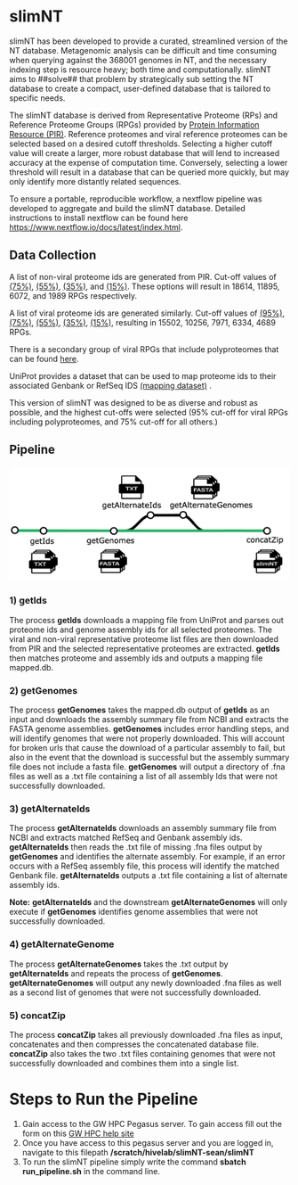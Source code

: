 # slimNT

slimNT has been developed to provide a curated, streamlined version of the NT database. Metagenomic analysis can be difficult and time consuming when querying against the 368001 genomes in NT, and the necessary indexing step is resource heavy; both time and computationally. slimNT aims to ##solve## that problem by strategically sub setting the NT database to create a compact, user-defined database that is tailored to specific needs.

The slimNT database is derived from Representative Proteome (RPs) and Reference Proteome Groups (RPGs) provided by [Protein Information Resource (PIR)](https://proteininformationresource.org/rps/). Reference proteomes and viral reference proteomes can be selected based on a desired cutoff thresholds. Selecting a higher cutoff value will create a larger, more robust database that will lend to increased accuracy at the expense of computation time. Conversely, selecting a lower threshold will result in a database that can be queried more quickly, but may only identify more distantly related sequences.

To ensure a portable, reproducible workflow, a nextflow pipeline was developed to aggregate and build the slimNT database. Detailed instructions to install nextflow can be found here https://www.nextflow.io/docs/latest/index.html. 

## Data Collection

A list of non-viral proteome ids are generated from PIR. Cut-off values of [(75%)](https://proteininformationresource.org/rps/data/current/75/rpg-75.txt), [(55%)](https://proteininformationresource.org/rps/data/current/55/rpg-55.txt), [(35%)](https://proteininformationresource.org/rps/data/current/35/rpg-35.txt), and [(15%)](https://proteininformationresource.org/rps/data/current/15/rpg-15.txt). These options will result in 18614, 11895, 6072, and 1989 RPGs respectively. 

A list of viral proteome ids are generated similarly. Cut-off values of [(95%)](https://proteininformationresource.org/rps/viruses/data/current/95/rpg-95.txt), [(75%)](https://proteininformationresource.org/rps/viruses/data/current/75/rpg-75.txt), [(55%)](https://proteininformationresource.org/rps/viruses/data/current/55/rpg-55.txt), [(35%)](https://proteininformationresource.org/rps/viruses/data/current/35/rpg-35.txt), [(15%)](https://proteininformationresource.org/rps/viruses/data/current/15/rpg-15.txt), resulting in 15502, 10256, 7971, 6334, 4689 RPGs. 

There is a secondary group of viral RPGs that include polyproteomes that can be found [here](https://proteininformationresource.org/download/rps/rpg_virus_all/current/).

UniProt provides a dataset that can be used to map proteome ids to their associated Genbank or RefSeq IDS [(mapping dataset)](https://www.uniprot.org/proteomes?query=*) . 

This version of slimNT was designed to be as diverse and robust as possible, and the highest cut-offs were selected (95% cut-off for viral RPGs including polyproteomes, and 75% cut-off for all others.)

## Pipeline

![slimNT Pipeline](./imgs/slimnt_pipeline.png)

### 1) getIds
The process **getIds** downloads a mapping file from UniProt and parses out proteome ids and genome assembly ids for all selected proteomes. The viral and non-viral representative proteome list files are then downloaded from PIR and the selected representative proteomes are extracted. **getIds** then matches proteome and assembly ids and outputs a mapping file mapped.db. 

### 2) getGenomes
The process **getGenomes** takes the mapped.db output of **getIds** as an input and downloads the assembly summary file from NCBI and extracts the FASTA genome assemblies. **getGenomes**  includes error handling steps, and will identify genomes that were not properly downloaded. This will account for broken urls that cause the download of a particular assembly to fail, but also in the event that the download is successful but the assembly summary file does not include a fasta file. **getGenomes** will output a directory of .fna files as well as a .txt file containing a list of all assembly Ids that were not successfully downloaded. 


### 3) getAlternateIds
The process **getAlternateIds** downloads an assembly summary file from NCBI and extracts matched RefSeq and Genbank assembly ids. **getAlternateIds** then reads the .txt file of missing .fna files output by **getGenomes** and identifies the alternate assembly. For example, if an error occurs with a RefSeq assembly file, this process will identify the matched Genbank file. **getAlternateIds** outputs a .txt file containing a list of alternate assembly ids.

**Note:** **getAlternateIds** and the downstream **getAlternateGenomes** will only execute if **getGenomes** identifies genome assemblies that were not successfully downloaded. 

### 4) getAlternateGenome
The process **getAlternateGenomes** takes the .txt output by **getAlternateIds** and repeats the process of **getGenomes**. **getAlternateGenomes** will output any newly downloaded .fna files as well as a second list of genomes that were not successfully downloaded. 

### 5) concatZip
The process **concatZip** takes all previously downloaded .fna files as input, concatenates and then compresses the concatenated database file. **concatZip** also takes the two .txt files containing genomes that were not successfully downloaded and combines them into a single list.
 
# Steps to Run the Pipeline
1. Gain access to the GW HPC Pegasus server. To gain access fill out the form on this [GW HPC help site](https://it.gwu.edu/high-performance-computing-access-request)
2. Once you have access to this pegasus server and you are logged in, navigate to this filepath **/scratch/hivelab/slimNT-sean/slimNT**
3. To run the slimNT pipeline simply write the command **sbatch run_pipeline.sh** in the command line.
